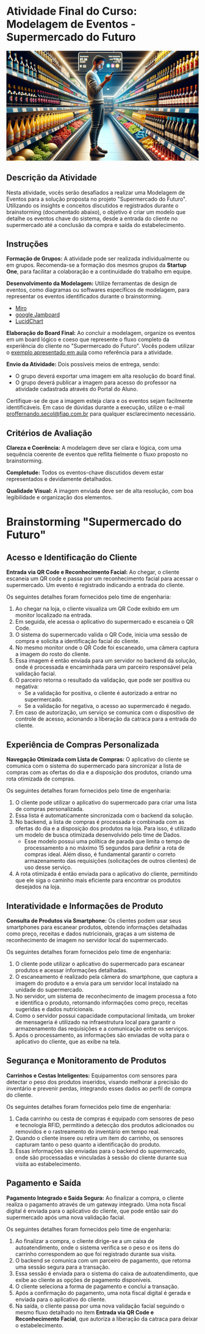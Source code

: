 # Atividade Final do Curso: Modelagem de Eventos - Supermercado do Futuro

![img](https://raw.githubusercontent.com/Secol/fiap-amd-event-modeling/main/images/01.png)

## Descrição da Atividade

Nesta atividade, vocês serão desafiados a realizar uma Modelagem de Eventos para a solução proposta no projeto "Supermercado do Futuro". Utilizando os insights e conceitos discutidos e registrados durante o brainstorming (documentado abaixo), o objetivo é criar um modelo que detalhe os eventos chave do sistema, desde a entrada do cliente no supermercado até a conclusão da compra e saída do estabelecimento.

## Instruções

__Formação de Grupos:__ A atividade pode ser realizada individualmente ou em grupos. Recomenda-se a formação dos mesmos grupos da **Startup One**, para facilitar a colaboração e a continuidade do trabalho em equipe.

__Desenvolvimento da Modelagem:__ Utilize ferramentas de design de eventos, como diagramas ou softwares específicos de modelagem, para representar os eventos identificados durante o brainstorming.

- [Miro](https://miro.com/pt/)
- [google Jamboard](https://jamboard.google.com/)
- [LucidChart](https://www.lucidchart.com/)

__Elaboração do Board Final:__ Ao concluir a modelagem, organize os eventos em um board lógico e coeso que represente o fluxo completo da experiência do cliente no "Supermercado do Futuro". Vocês podem utilizar o [exemplo apresentado em aula](https://raw.githubusercontent.com/Secol/fiap-amd-event-modeling/main/images/02.png) como referência para a atividade.

__Envio da Atividade:__ Dois possíveis meios de entrega, sendo:

- O grupo deverá exportar uma imagem em alta resolução do board final.
- O grupo deverá publicar a imagem para acesso do professor na atividade cadastrada através do Portal do Aluno.

Certifique-se de que a imagem esteja clara e os eventos sejam facilmente identificáveis. Em caso de dúvidas durante a execução, utilize o e-mail proffernando.secol@fiap.com.br para qualquer esclarecimento necessário.

## Critérios de Avaliação

__Clareza e Coerência:__ A modelagem deve ser clara e lógica, com uma sequência coerente de eventos que reflita fielmente o fluxo proposto no brainstorming.

__Completude:__ Todos os eventos-chave discutidos devem estar representados e devidamente detalhados.

__Qualidade Visual:__ A imagem enviada deve ser de alta resolução, com boa legibilidade e organização dos elementos.

# Brainstorming "Supermercado do Futuro"

## Acesso e Identificação do Cliente

__Entrada via QR Code e Reconhecimento Facial:__ Ao chegar, o cliente escaneia um QR code e passa por um reconhecimento facial para acessar o supermercado. Um evento é registrado indicando a entrada do cliente.

Os seguintes detalhes foram fornecidos pelo time de engenharia:  

1. Ao chegar na loja, o cliente visualiza um QR Code exibido em um monitor localizado na entrada.  
2. Em seguida, ele acessa o aplicativo do supermercado e escaneia o QR Code.  
3. O sistema do supermercado valida o QR Code, inicia uma sessão de compra e solicita a identificação facial do cliente.  
4. No mesmo monitor onde o QR Code foi escaneado, uma câmera captura a imagem do rosto do cliente.  
5. Essa imagem é então enviada para um servidor no backend da solução, onde é processada e encaminhada para um parceiro responsável pela validação facial.  
6. O parceiro retorna o resultado da validação, que pode ser positiva ou negativa:  
   - Se a validação for positiva, o cliente é autorizado a entrar no supermercado.  
   - Se a validação for negativa, o acesso ao supermercado é negado.  
7. Em caso de autorização, um serviço se comunica com o dispositivo de controle de acesso, acionando a liberação da catraca para a entrada do cliente. 

## Experiência de Compras Personalizada

__Navegação Otimizada com Lista de Compras:__ O aplicativo do cliente se comunica com o sistema do supermercado para sincronizar a lista de compras com as ofertas do dia e a disposição dos produtos, criando uma rota otimizada de compras.

Os seguintes detalhes foram fornecidos pelo time de engenharia:

1. O cliente pode utilizar o aplicativo do supermercado para criar uma lista de compras personalizada.  
2. Essa lista é automaticamente sincronizada com o backend da solução.  
3. No backend, a lista de compras é processada e combinada com as ofertas do dia e a disposição dos produtos na loja. Para isso, é utilizado um modelo de busca otimizada desenvolvido pelo time de Dados.  
   - Esse modelo possui uma política de parada que limita o tempo de processamento a no máximo 15 segundos para definir a rota de compras ideal. Além disso, é fundamental garantir o correto armazenamento das requisições (solicitações de outros clientes) de uso desse serviço.
4. A rota otimizada é então enviada para o aplicativo do cliente, permitindo que ele siga o caminho mais eficiente para encontrar os produtos desejados na loja.

## Interatividade e Informações de Produto

__Consulta de Produtos via Smartphone:__ Os clientes podem usar seus smartphones para escanear produtos, obtendo informações detalhadas como preço, receitas e dados nutricionais, graças a um sistema de reconhecimento de imagem no servidor local do supermercado.

Os seguintes detalhes foram fornecidos pelo time de engenharia:  

1. O cliente pode utilizar o aplicativo do supermercado para escanear produtos e acessar informações detalhadas.
2. O escaneamento é realizado pela câmera do smartphone, que captura a imagem do produto e a envia para um servidor local instalado na unidade do supermercado.
3. No servidor, um sistema de reconhecimento de imagem processa a foto e identifica o produto, retornando informações como preço, receitas sugeridas e dados nutricionais.
4. Como o servidor possui capacidade computacional limitada, um broker de mensageria é utilizado na infraestrutura local para garantir o armazenamento das requisições e a comunicação entre os serviços.
5. Após o processamento, as informações são enviadas de volta para o aplicativo do cliente, que as exibe na tela.

## Segurança e Monitoramento de Produtos

__Carrinhos e Cestas Inteligentes:__ Equipamentos com sensores para detectar o peso dos produtos inseridos, visando melhorar a precisão do inventário e prevenir perdas, integrando esses dados ao perfil de compra do cliente.

Os seguintes detalhes foram fornecidos pelo time de engenharia:

1. Cada carrinho ou cesta de compras é equipado com sensores de peso e tecnologia RFID, permitindo a detecção dos produtos adicionados ou removidos e o rastreamento do inventário em tempo real.
2. Quando o cliente insere ou retira um item do carrinho, os sensores capturam tanto o peso quanto a identificação do produto.
3. Essas informações são enviadas para o backend do supermercado, onde são processadas e vinculadas à sessão do cliente durante sua visita ao estabelecimento.

## Pagamento e Saída

__Pagamento Integrado e Saída Segura:__ Ao finalizar a compra, o cliente realiza o pagamento através de um gateway integrado. Uma nota fiscal digital é enviada para o aplicativo do cliente, que pode então sair do supermercado após uma nova validação facial.

Os seguintes detalhes foram fornecidos pelo time de engenharia:  

1. Ao finalizar a compra, o cliente dirige-se a um caixa de autoatendimento, onde o sistema verifica se o peso e os itens do carrinho correspondem ao que foi registrado durante sua visita.
2. O backend se comunica com um parceiro de pagamento, que retorna uma sessão segura para a transação.
3. Essa sessão é enviada para o sistema do caixa de autoatendimento, que exibe ao cliente as opções de pagamento disponíveis.
4. O cliente seleciona a forma de pagamento e conclui a transação.
5. Após a confirmação do pagamento, uma nota fiscal digital é gerada e enviada para o aplicativo do cliente.
6. Na saída, o cliente passa por uma nova validação facial seguindo o mesmo fluxo detalhado no item __Entrada via QR Code e Reconhecimento Facial__, que autoriza a liberação da catraca para deixar o estabelecimento.